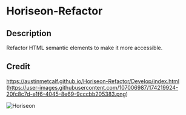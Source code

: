 # Horiseon-Refactor

## Description
Refactor HTML semantic elements to make it more accessible. 

## Credit

https://austinmetcalf.github.io/Horiseon-Refactor/Develop/index.html
(https://user-images.githubusercontent.com/107006987/174219924-20fc8c7d-e1f6-4045-8e69-9cccbb205383.png)

![Horiseon](https://user-images.githubusercontent.com/107006987/174220373-8cf0ad47-483f-4feb-8322-139730358fab.png)
